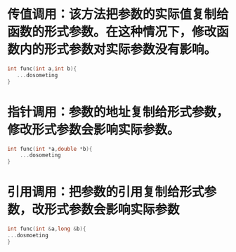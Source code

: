 # 传值调用：该方法把参数的实际值复制给函数的形式参数。在这种情况下，修改函数内的形式参数对实际参数没有影响。
```objectivec
int func(int a,int b){
   ...dosometing
}
```
# 指针调用：参数的地址复制给形式参数，修改形式参数会影响实际参数。
```objectivec
int func(int *a,double *b){
    ...dosometing
}
```
# 引用调用：把参数的引用复制给形式参数，改形式参数会影响实际参数
```objectivec
int func(int &a,long &b){
...dosmoeting
}
```